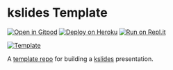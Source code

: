 # kslides Template

[![Open in Gitpod](https://gitpod.io/button/open-in-gitpod.svg)](https://gitpod.io/#https://github.com/pambrose/kslides-template)
[![Deploy on Heroku](https://www.herokucdn.com/deploy/button.svg)](https://heroku.com/deploy?template=https://github.com/pambrose/kslides-template)
[![Run on Repl.it](https://repl.it/badge/github/pambrose/kslides-template)](https://repl.it/github/pambrose/kslides-template)

[![Template](https://img.shields.io/badge/use%20this-template-blue?logo=github)](https://github.com/pambrose/kslides-template/generate)

A [template repo](https://github.com/pambrose/kslides-template/generate) for building
a [kslides](https://github.com/pambrose/kslides) presentation.


